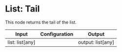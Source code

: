 # List: Tail

This node returns the tail of the list.

| Input            | Configuration  | Output            |
| ---------------  | -------------- | -------------     |
| list: list[any]  |                | output: list[any] |
